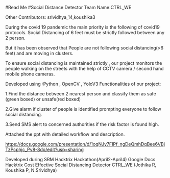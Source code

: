 #Read Me
#Social Distance Detector
Team Name:CTRL_WE 

Other Contributors: srividhya_14,koushika3 

During the covid 19 pandemic the main priority is the following of covid19 protocols. Social Distancing of 6 feet must be strictly followed between any 2 person. 

But it has been observed that People are not following social distancing(>6 feet) and are moving in clusters. 

To ensure social distancing is maintained strictly , our project monitors the people walking on the streets with the help of CCTV camera / second hand mobile phone cameras. 

Developed using :Python , OpenCV , YoloV3 Functionalities of our project: 

1.Find the distance between 2 nearest person and classify them as safe (green boxed) or unsafe(red boxed) 

2.Give alarm if cluster of people is identified prompting everyone to follow social distancing. 

3.Send SMS alert to concerned authorities if the risk factor is found high. 

Attached the ppt with detailed workflow and description. 

https://docs.google.com/presentation/d/1oqNJy7FIPf_ngDeQmhDqBee6VBjTzPcphjc_Pv8-8do/edit?usp=sharing 

Developed during SRM Hacktrix Hackathon(April2-April4)
Google Docs
Hacktrix
Cost Effective Social Distancing Detector CTRL_WE (Jothika R, Koushika P, N.Srividhya)

